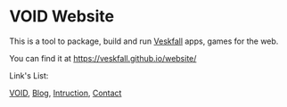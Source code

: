 # VOID Website
This is a tool to package, build and run [Veskfall](https://veskfall.itch.io/) apps, games for the web.

You can find it at https://veskfall.github.io/website/

Link's List:

[VOID](https://veskfall.github.io/website/), 
[Blog](veskfall.github.io/website/550e8400-e29b-41d4-a716-446655440000), 
[Intruction](https://veskfall.github.io/website/550e8400-e29b-41d4-a716-446655440001), 
[Contact](mailto:hey@veskfall.com)